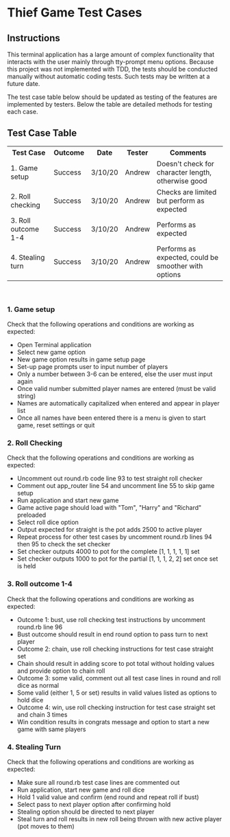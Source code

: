 # Thief Game Test Cases

## Instructions

This terminal application has a large amount of complex functionality that interacts with the user mainly through tty-prompt menu options. Because this project was not implemented with TDD, the tests should be conducted manually without automatic coding tests. Such tests may be written at a future date.

The test case table below should be updated as testing of the features are implemented by testers. Below the table are detailed methods for testing each case.

## Test Case Table
<table>
  <tr>
    <th>Test Case</th>
    <th>Outcome</th>
    <th>Date</th>
    <th>Tester</th>
    <th>Comments</th>
  </tr>
  <tr>
    <td>1. Game setup</td>
    <td>Success</td>
    <td>3/10/20</td>
    <td>Andrew</td>
    <td>Doesn't check for character length, otherwise good</td>
  </tr>
  <tr>
    <td>2. Roll checking</td>
    <td>Success</td>
    <td>3/10/20</td>
    <td>Andrew</td>
    <td>Checks are limited but perform as expected</td>
  </tr>
  <tr>
    <td>3. Roll outcome 1-4</td>
    <td>Success</td>
    <td>3/10/20</td>
    <td>Andrew</td>
    <td>Performs as expected</td>
  </tr>
  <tr>
    <td>4. Stealing turn</td>
    <td>Success</td>
    <td>3/10/20</td>
    <td>Andrew</td>
    <td>Performs as expected, could be smoother with options</td>
  </tr>
</table>

<br>

### 1. Game setup
Check that the following operations and conditions are working as expected:
- Open Terminal application
- Select new game option
- New game option results in game setup page
- Set-up page prompts user to input number of players
- Only a number between 3-6 can be entered, else the user must input again
- Once valid number submitted player names are entered (must be valid string)
- Names are automatically capitalized when entered and appear in player list
- Once all names have been entered there is a menu is given to start game, reset settings or quit

### 2. Roll Checking
Check that the following operations and conditions are working as expected:
- Uncomment out round.rb code line 93 to test straight roll checker
- Comment out app_router line 54 and uncomment line 55 to skip game setup
- Run application and start new game
- Game active page should load with "Tom", "Harry" and "Richard" preloaded
- Select roll dice option
- Output expected for straight is the pot adds 2500 to active player
- Repeat process for other test cases by uncomment round.rb lines 94 then 95 to check the set checker
- Set checker outputs 4000 to pot for the complete [1, 1, 1, 1, 1] set
- Set checker outputs 1000 to pot for the partial [1, 1, 1, 2, 2] set once set is held

### 3. Roll outcome 1-4
Check that the following operations and conditions are working as expected:
- Outcome 1: bust, use roll checking test instructions by uncomment round.rb line 96
- Bust outcome should result in end round option to pass turn to next player
- Outcome 2: chain, use roll checking instructions for test case straight set
- Chain should result in adding score to pot total without holding values and provide option to chain roll
- Outcome 3: some valid, comment out all test case lines in round and roll dice as normal
- Some valid (either 1, 5 or set) results in valid values listed as options to hold dice
- Outcome 4: win, use roll checking instruction for test case straight set and chain 3 times
- Win condition results in congrats message and option to start a new game with same players

### 4. Stealing Turn
Check that the following operations and conditions are working as expected:
- Make sure all round.rb test case lines are commented out
- Run application, start new game and roll dice
- Hold 1 valid value and confirm (end round and repeat roll if bust)
- Select pass to next player option after confirming hold
- Stealing option should be directed to next player
- Steal turn and roll results in new roll being thrown with new active player (pot moves to them)



